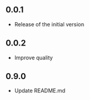 ## 0.0.1

* Release of the initial version

## 0.0.2

* Improve quality

## 0.9.0

* Update README.md
